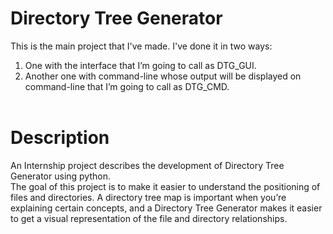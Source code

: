 # Directory Tree Generator
This is the main project that I've made. I've done it in two ways:<br>
1. One with the interface that I’m going to call as DTG_GUI.<br>
2. Another one with command-line whose output will be displayed on command-line that I’m going to call as DTG_CMD.
<br><br>

# Description
An Internship project describes the development of Directory Tree Generator using python.<br>
The goal of this project is to make it easier to understand the positioning of files and directories. A directory tree map is important when you’re explaining certain concepts, and a Directory Tree Generator makes it easier to get a visual representation of the file and directory relationships.